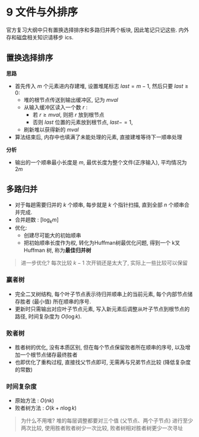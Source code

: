 # 9 文件与外排序

官方复习大纲中只有置换选择排序和多路归并两个板块, 因此笔记只记这些. 内外存和磁盘相关知识请移步 ics.

## 置换选择排序
**思路**
- 首先传入 $m$ 个元素进内存建堆, 设置堆尾标志 $last = m-1$, 然后只要 $last\ge 0$:
  - 堆的根节点传送到输出缓冲区, 记为 $mval$
  - 从输入缓冲区读入一个数 $r$ :
    - 若 $r\ge mval$, 则把 $r$ 放到根节点
    - 否则 $last$ 位置的元素放到根节点, $last-=1$, 
  - 刷新堆以获得新的 $mval$
- 算法结束后, 内存中也填满了未能处理的元素, 直接建堆等待下一顺串处理

**分析**
- 输出的一个顺串最小长度是 $m$, 最优长度为整个文件(正序输入), 平均情况为 $2m$

## 多路归并 
- 对于每趟需要归并的 $k$ 个顺串, 每步就是 $k$ 个指针扫描, 直到全部 $n$ 个顺串合并完成. 
- 合并趟数 : $[\log_k m]$
- 优化:
  - 创建尽可能大的初始顺串
  - 把初始顺串长度作为权, 转化为Huffman树最优化问题, 得到一个 k叉Huffman 树, 称为**最佳归并树**
> 进一步优化? 每次比较 $k-1$ 次开销还是太大了, 实际上一些比较可以保留

### 赢者树
- 完全二叉树结构, 每个叶子节点表示待归并顺串上的当前元素, 每个内部节点储存胜者 (最小值) 所在顺串的序号. 
- 更新时只需输出对应叶子节点元素, 写入新元素后调整从叶子节点到根节点的路径, 时间复杂度为 $O(\log k)$. 
### 败者树
- 胜者树的优化, 没有本质区别, 但在每个节点保留败者所在顺串的序号, 以及增加一个根节点储存最终胜者
- 也即优化了重构过程, 直接找父节点即可, 无需再与兄弟节点比较 (降低复杂度的常数)
### 时间复杂度
- 原始方法 : $O(nk)$
- 败者树方法 : $O(k+n\log k)$
> 为什么不用堆?
> 堆的每层调整都要对三个值 (父节点、两个子节点) 进行至少两次比较, 使用胜者败者树少一次比较, 败者树相对胜者树更少一次寻址
